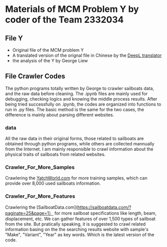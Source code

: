 # Materials of MCM Problem Y by coder of the Team 2332034

## File Y 
* Original file of the MCM problem Y
* A translated version of the orignal file in Chinese by the [DeepL translator](https://www.deepl.com/en/translator)
* the analysis of the Y by George Liew

## File Crawler Codes
The python programs totally written by George to crawler sailboats data, and the raw data before cleaning. The .ipynb files are mainly used for debugging, checking logics and knowing the middle process results. After being tried successfully on .ipynb, the codes are organized into functions to run in .py files. The basic method is the same for the two cases, the difference is mainly about parsing different websites.

### data
All the raw data in their original forms, those related to sailboats are obtained through python programs, while others are collected mannually from the Internet. I am mainly responsible to crawl  information about the physical traits of sailboats from related websites.

### Crawler_For_More_Samples
Crawlering the [YatchWorld.com](https://www.yachtworld.com/boats-for-sale/type-sail/) for more training samples, which can provide over 8,000 used sailboats information.

### Crawler_For_More_Features
Crawlering the [SailboatData.com](https://sailboatdata.com/?paginate=25&page=1） for more sailboat specifications like length, beam, displacement, etc. We can gather features of over 1,500 types of sailboat from the site. But pratically speaking, it is suggested to crawl related information basing on the the searching results website with sample's "Make", "Variant", "Year" as key words. Which is the latest version of the code.


